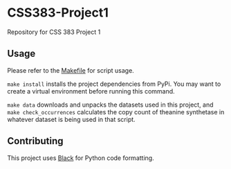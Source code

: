 # CSS383-Project1
Repository for CSS 383 Project 1

## Usage
Please refer to the [Makefile](./Makefile) for script usage.

`make install` installs the project dependencies from PyPi. You may want to create a virtual environment before running this command.

`make data` downloads and unpacks the datasets used in this project, and `make check_occurrences` calculates the copy count of theanine synthetase in whatever dataset is being used in that script.

## Contributing
This project uses [Black](https://black.readthedocs.io/en/stable/) for Python code formatting.
